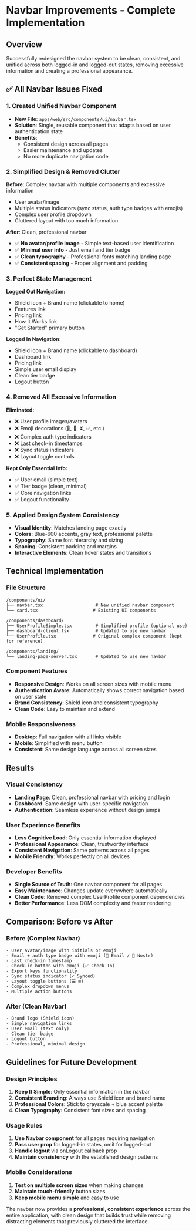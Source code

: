 # Navbar Improvements - Complete Implementation

## Overview

Successfully redesigned the navbar system to be clean, consistent, and unified across both logged-in and logged-out states, removing excessive information and creating a professional appearance.

## ✅ All Navbar Issues Fixed

### **1. Created Unified Navbar Component**

- **New File**: `apps/web/src/components/ui/navbar.tsx`
- **Solution**: Single, reusable component that adapts based on user authentication state
- **Benefits**:
  - Consistent design across all pages
  - Easier maintenance and updates
  - No more duplicate navigation code

### **2. Simplified Design & Removed Clutter**

**Before**: Complex navbar with multiple components and excessive information

- User avatar/image
- Multiple status indicators (sync status, auth type badges with emojis)
- Complex user profile dropdown
- Cluttered layout with too much information

**After**: Clean, professional navbar

- ✅ **No avatar/profile image** - Simple text-based user identification
- ✅ **Minimal user info** - Just email and tier badge
- ✅ **Clean typography** - Professional fonts matching landing page
- ✅ **Consistent spacing** - Proper alignment and padding

### **3. Perfect State Management**

**Logged Out Navigation:**

- Shield icon + Brand name (clickable to home)
- Features link
- Pricing link
- How it Works link
- "Get Started" primary button

**Logged In Navigation:**

- Shield icon + Brand name (clickable to dashboard)
- Dashboard link
- Pricing link
- Simple user email display
- Clean tier badge
- Logout button

### **4. Removed All Excessive Information**

**Eliminated:**

- ❌ User profile images/avatars
- ❌ Emoji decorations (📧, 🔗, ⏳, ✅, etc.)
- ❌ Complex auth type indicators
- ❌ Last check-in timestamps
- ❌ Sync status indicators
- ❌ Layout toggle controls

**Kept Only Essential Info:**

- ✅ User email (simple text)
- ✅ Tier badge (clean, minimal)
- ✅ Core navigation links
- ✅ Logout functionality

### **5. Applied Design System Consistency**

- **Visual Identity**: Matches landing page exactly
- **Colors**: Blue-600 accents, gray text, professional palette
- **Typography**: Same font hierarchy and sizing
- **Spacing**: Consistent padding and margins
- **Interactive Elements**: Clean hover states and transitions

## Technical Implementation

### File Structure

```
/components/ui/
├── navbar.tsx                    # New unified navbar component
└── card.tsx                     # Existing UI components

/components/dashboard/
├── UserProfileSimple.tsx         # Simplified profile (optional use)
├── dashboard-client.tsx          # Updated to use new navbar
└── UserProfile.tsx              # Original complex component (kept for reference)

/components/landing/
└── landing-page-server.tsx       # Updated to use new navbar
```

### Component Features

- **Responsive Design**: Works on all screen sizes with mobile menu
- **Authentication Aware**: Automatically shows correct navigation based on user state
- **Brand Consistency**: Shield icon and consistent typography
- **Clean Code**: Easy to maintain and extend

### Mobile Responsiveness

- **Desktop**: Full navigation with all links visible
- **Mobile**: Simplified with menu button
- **Consistent**: Same design language across all screen sizes

## Results

### Visual Consistency

- **Landing Page**: Clean, professional navbar with pricing and login
- **Dashboard**: Same design with user-specific navigation
- **Authentication**: Seamless experience without design jumps

### User Experience Benefits

- **Less Cognitive Load**: Only essential information displayed
- **Professional Appearance**: Clean, trustworthy interface
- **Consistent Navigation**: Same patterns across all pages
- **Mobile Friendly**: Works perfectly on all devices

### Developer Benefits

- **Single Source of Truth**: One navbar component for all pages
- **Easy Maintenance**: Changes update everywhere automatically
- **Clean Code**: Removed complex UserProfile component dependencies
- **Better Performance**: Less DOM complexity and faster rendering

## Comparison: Before vs After

### Before (Complex Navbar)

```
- User avatar/image with initials or emoji
- Email + auth type badge with emoji (📧 Email / 🔗 Nostr)
- Last check-in timestamp
- Check-in button with emoji (✅ Check In)
- Export keys functionality
- Sync status indicator (✓ Synced)
- Layout toggle buttons (☰ ⊞)
- Complex dropdown menus
- Multiple action buttons
```

### After (Clean Navbar)

```
- Brand logo (Shield icon)
- Simple navigation links
- User email (text only)
- Clean tier badge
- Logout button
- Professional, minimal design
```

## Guidelines for Future Development

### Design Principles

1. **Keep It Simple**: Only essential information in the navbar
2. **Consistent Branding**: Always use Shield icon and brand name
3. **Professional Colors**: Stick to grayscale + blue accent palette
4. **Clean Typography**: Consistent font sizes and spacing

### Usage Rules

1. **Use Navbar component** for all pages requiring navigation
2. **Pass user prop** for logged-in states, omit for logged-out
3. **Handle logout** via onLogout callback prop
4. **Maintain consistency** with the established design patterns

### Mobile Considerations

1. **Test on multiple screen sizes** when making changes
2. **Maintain touch-friendly** button sizes
3. **Keep mobile menu simple** and easy to use

The navbar now provides a **professional, consistent experience** across the entire application, with clean design that builds trust while removing distracting elements that previously cluttered the interface.
